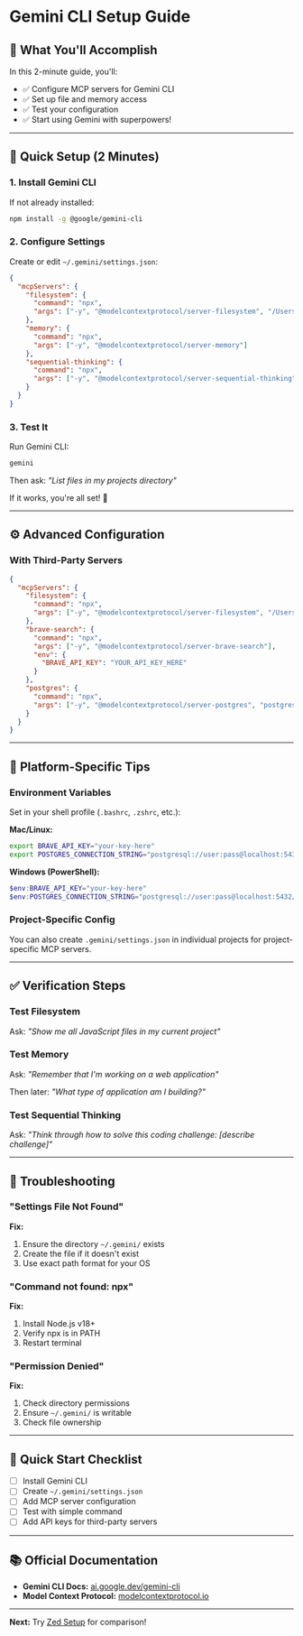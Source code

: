 # Gemini CLI Setup Guide

## 🎯 What You'll Accomplish

In this 2-minute guide, you'll:
- ✅ Configure MCP servers for Gemini CLI
- ✅ Set up file and memory access
- ✅ Test your configuration
- ✅ Start using Gemini with superpowers!

---

## 🚀 Quick Setup (2 Minutes)

### 1. Install Gemini CLI

If not already installed:
```bash
npm install -g @google/gemini-cli
```

### 2. Configure Settings

Create or edit `~/.gemini/settings.json`:

```json
{
  "mcpServers": {
    "filesystem": {
      "command": "npx",
      "args": ["-y", "@modelcontextprotocol/server-filesystem", "/Users/yourname/Projects"]
    },
    "memory": {
      "command": "npx",
      "args": ["-y", "@modelcontextprotocol/server-memory"]
    },
    "sequential-thinking": {
      "command": "npx",
      "args": ["-y", "@modelcontextprotocol/server-sequential-thinking"]
    }
  }
}
```

### 3. Test It

Run Gemini CLI:
```bash
gemini
```

Then ask: *"List files in my projects directory"*

If it works, you're all set! 🎉

---

## ⚙️ Advanced Configuration

### With Third-Party Servers

```json
{
  "mcpServers": {
    "filesystem": {
      "command": "npx",
      "args": ["-y", "@modelcontextprotocol/server-filesystem", "/Users/yourname/Projects"]
    },
    "brave-search": {
      "command": "npx",
      "args": ["-y", "@modelcontextprotocol/server-brave-search"],
      "env": {
        "BRAVE_API_KEY": "YOUR_API_KEY_HERE"
      }
    },
    "postgres": {
      "command": "npx",
      "args": ["-y", "@modelcontextprotocol/server-postgres", "postgresql://localhost/mydb"]
    }
  }
}
```

---

## 🔧 Platform-Specific Tips

### Environment Variables

Set in your shell profile (`.bashrc`, `.zshrc`, etc.):

**Mac/Linux:**
```bash
export BRAVE_API_KEY="your-key-here"
export POSTGRES_CONNECTION_STRING="postgresql://user:pass@localhost:5432/mydb"
```

**Windows (PowerShell):**
```powershell
$env:BRAVE_API_KEY="your-key-here"
$env:POSTGRES_CONNECTION_STRING="postgresql://user:pass@localhost:5432/mydb"
```

### Project-Specific Config

You can also create `.gemini/settings.json` in individual projects for project-specific MCP servers.

---

## ✅ Verification Steps

### Test Filesystem
Ask: *"Show me all JavaScript files in my current project"*

### Test Memory
Ask: *"Remember that I'm working on a web application"*

Then later: *"What type of application am I building?"*

### Test Sequential Thinking
Ask: *"Think through how to solve this coding challenge: [describe challenge]"*

---

## 🐛 Troubleshooting

### "Settings File Not Found"

**Fix:**
1. Ensure the directory `~/.gemini/` exists
2. Create the file if it doesn't exist
3. Use exact path format for your OS

### "Command not found: npx"

**Fix:**
1. Install Node.js v18+
2. Verify npx is in PATH
3. Restart terminal

### "Permission Denied"

**Fix:**
1. Check directory permissions
2. Ensure `~/.gemini/` is writable
3. Check file ownership

---

## 🎯 Quick Start Checklist

- [ ] Install Gemini CLI
- [ ] Create `~/.gemini/settings.json`
- [ ] Add MCP server configuration
- [ ] Test with simple command
- [ ] Add API keys for third-party servers

---

## 📚 Official Documentation

- **Gemini CLI Docs:** [ai.google.dev/gemini-cli](https://ai.google.dev/gemini-cli)
- **Model Context Protocol:** [modelcontextprotocol.io](https://modelcontextprotocol.io)

---

**Next:** Try [Zed Setup](zed.md) for comparison!
